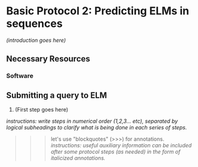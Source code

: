 # Basic Protocol 2: Predicting ELMs in sequences 

*(introduction goes here)*

## Necessary Resources

### Software

## Submitting a query to ELM 

1. (First step goes here)

*instructions: write steps in numerical order (1,2,3... etc), separated by
logical subheadings to clarify what is being done in each series of steps.*

>>> let's use "blockquotes" (>>>) for annotations.
>>> *instructions: useful auxiliary information can be included after some
>>> protocol steps (as needed) in the form of italicized annotations.*
